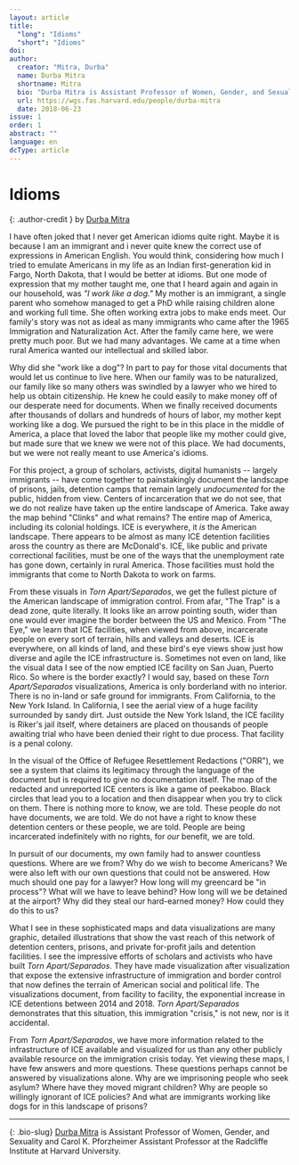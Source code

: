 ```yaml
---
layout: article
title: 
  "long": "Idioms"
  "short": "Idioms"
doi:
author: 
  creator: "Mitra, Durba"
  name: Durba Mitra
  shortname: Mitra
  bio: "Durba Mitra is Assistant Professor of Women, Gender, and Sexuality and Carol K. Pforzheimer Assistant Professor at the Radcliffe Institute at Harvard University."
  url: https://wgs.fas.harvard.edu/people/durba-mitra
  date: 2018-06-23
issue: 1
order: 1
abstract: ""
language: en
dcType: article
---
```


# Idioms

{: .author-credit }
by [Durba Mitra](https://wgs.fas.harvard.edu/people/durba-mitra)

I have often joked that I never get American idioms quite right. Maybe it is because I am an immigrant and i never quite knew the correct use of expressions in American English. You would think, considering how much I tried to emulate Americans in my life as an Indian first-generation kid in Fargo, North Dakota, that I would be better at idioms. But one mode of expression that my mother taught me, one that I heard again and again in our household, was *"I work like a dog."* My mother is an immigrant, a single parent who somehow managed to get a PhD while raising children alone and working full time. She often working extra jobs to make ends meet. Our family's story was not as ideal as many immigrants who came after the 1965 Immigration and Naturalization Act. After the family came here, we were pretty much poor. But we had many advantages. We came at a time when rural America wanted our intellectual and skilled labor.

Why did she "work like a dog"? In part to pay for those vital documents that would let us continue to live here. When our family was to be naturalized, our family like so many others was swindled by a lawyer who we hired to help us obtain citizenship. He knew he could easily to make money off of our desperate need for documents. When we finally received documents after thousands of dollars and hundreds of hours of labor, my mother kept working like a dog. We pursued the right to be in this place in the middle of America, a place that loved the labor that people like my mother could give, but made sure that we knew we were not of this place. We had documents, but we were not really meant to use America's idioms.

For this project, a group of scholars, activists, digital humanists -- largely immigrants -- have come together to painstakingly document the landscape of prisons, jails, detention camps that remain largely *undocumented* for the public, hidden from view. Centers of incarceration that we do not see, that we do not realize have taken up the entire landscape of America. Take away the map behind "Clinks" and what remains? The entire map of America, including its colonial holdings. ICE is everywhere, it *is* the American landscape. There appears to be almost as many ICE detention facilities aross the country as there are McDonald's. ICE, like public and private correctional facilities, must be one of the ways that the unemployment rate has gone down, certainly in rural America. Those facilities must hold the immigrants that come to North Dakota to work on farms. 

From these visuals in *Torn Apart/Separados*, we get the fullest picture of the American landscape of immigration control. From afar, "The Trap" is a dead zone, quite literally. It looks like an arrow pointing south, wider than one would ever imagine the border between the US and Mexico. From "The Eye," we learn that ICE facilities, when viewed from above, incarcerate people on every sort of terrain, hills and valleys and deserts. ICE is everywhere, on all kinds of land, and these bird's eye views show just how diverse and agile the ICE infrastructure is. Sometimes not even on land, like the visual data I see of the now emptied ICE facility on San Juan, Puerto Rico. So where is the border exactly? I would say, based on these *Torn Apart/Separados* visualizations, America is only borderland with no interior. There is no in-land or safe ground for immigrants. From California, to the New York Island. In California, I see the aerial view of a huge facility surrounded by sandy dirt. Just outside the New York Island, the ICE facility is Riker's jail itself, where detainers are placed on thousands of people awaiting trial who have been denied their right to due process. That facility is a penal colony.

In the visual of the Office of Refugee Resettlement Redactions ("ORR"), we see a system that claims its legitimacy through the language of the document but is required to give no documentation itself. The map of the redacted and unreported ICE centers is like a game of peekaboo. Black circles that lead you to a location and then disappear when you try to click on them. There is nothing more to know, we are told. These people do not have documents, we are told. We do not have a right to know these detention centers or these people, we are told. People are being incarcerated indefinitely with no rights, for *our* benefit, we are told. 

In pursuit of our documents, my own family had to answer countless questions. Where are we from? Why do we wish to become Americans? We were also left with our own questions that could not be answered. How much should one pay for a lawyer? How long will my greencard be "in process"? What will we have to leave behind? How long will we be detained at the airport? Why did they steal our hard-earned money? How could they do this to us?

What I see in these sophisticated maps and data visualizations are many graphic, detailed illustrations that show the vast reach of this network of detention centers, prisons, and private for-profit jails and detention facilities. I see the impressive efforts of scholars and activists who have built *Torn Apart/Separados*. They have made visualization after visualization that expose the extensive infrastructure of immigration and border control that now defines the terrain of American social and political life. The visualizations document, from facility to facility, the exponential increase in ICE detentions between 2014 and 2018. *Torn Apart/Separados* demonstrates that this situation, this immigration "crisis," is not new, nor is it accidental. 

From *Torn Apart/Separados*, we have more information related to the infrastructure of ICE available and visualized for us than any other publicly available resource on the immigration crisis today. Yet viewing these maps, I have few answers and more questions. These questions perhaps cannot be answered by visualizations alone. Why are we imprisoning people who seek asylum? Where have they moved migrant children? Why are people so willingly ignorant of ICE policies? And what are immigrants working like dogs for in this landscape of prisons?

---
{: .bio-slug}
[Durba Mitra](https://wgs.fas.harvard.edu/people/durba-mitra) is Assistant Professor of Women, Gender, and Sexuality and Carol K. Pforzheimer Assistant Professor at the Radcliffe Institute at Harvard University. 

